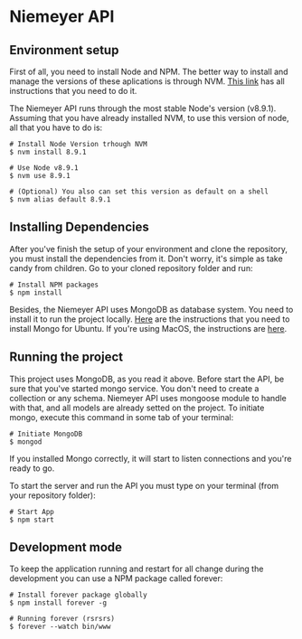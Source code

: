 # Niemeyer API

## Environment setup

First of all, you need to install Node and NPM. The better way to install and manage the versions of these aplications is through NVM. [This link](https://github.com/creationix/nvm) has all instructions that you need to do it.

The Niemeyer API runs through the most stable Node's version (v8.9.1). Assuming that you have already installed NVM, to use this version of node, all that you have to do is:

```
# Install Node Version trhough NVM
$ nvm install 8.9.1

# Use Node v8.9.1
$ nvm use 8.9.1

# (Optional) You also can set this version as default on a shell
$ nvm alias default 8.9.1
```

## Installing Dependencies

After you've finish the setup of your environment and clone the repository, you must install the dependencies from it. Don't worry, it's simple as take candy from children. Go to your cloned repository folder and run:

```
# Install NPM packages
$ npm install
```

Besides, the Niemeyer API uses MongoDB as database system. You need to install it to run the project locally. [Here](https://docs.mongodb.com/manual/tutorial/install-mongodb-on-ubuntu/) are the instructions that you need to install Mongo for Ubuntu. If you're using MacOS, the instructions are [here](https://docs.mongodb.com/manual/tutorial/install-mongodb-on-os-x/).

## Running the project

This project uses MongoDB, as you read it above. Before start the API, be sure that you've started mongo service. You don't need to create a collection or any schema. Niemeyer API uses mongoose module to handle with that, and all models are already setted on the project. To initiate mongo, execute this command in some tab of your terminal:

```
# Initiate MongoDB
$ mongod
```
If you installed Mongo correctly, it will start to listen connections and you're ready to go.

To start the server and run the API you must type on your terminal (from your repository folder):

```
# Start App
$ npm start
```

## Development mode

To keep the application running and restart for all change during the development you can use a NPM package called forever: 

```
# Install forever package globally
$ npm install forever -g

# Running forever (rsrsrs)
$ forever --watch bin/www
```